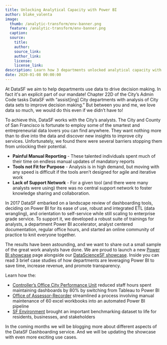 ```yaml
---
title: Unlocking Analytical Capacity with Power BI
author: blake_valenta
image:
  thumb: /analytic-transform/env-banner.png
  feature: /analytic-transform/env-banner.png
  caption:
  source:
    title:
    author:
    source_link:
    author_link:
    license:
    license_link:
description: Learn how 3 departments unlocked analytical capacity with PowerBI.
date: 2020-01-08 00:00:00
---
```


At DataSF we aim to help departments use data to drive decision making. In fact it's an explicit part of our mandate\! Chapter 22D of the City’s Admin Code tasks DataSF with “assist\[ing\] City departments with analysis of City data sets to improve decision making.” But between you and me, we love data so much, we would do this even if we didn’t have to\!

To achieve this, DataSF works with the City’s analysts. The City and County of San Francisco is fortunate to employ some of the smartest and entrepreneurial data lovers you can find anywhere. They want nothing more than to dive into the data and discover new insights to improve city services. Unfortunately, we found there were several barriers stopping them from unlocking their potential.

* **Painful Manual Reporting** - These talented individuals spent much of their time on endless manual updates of mandatory reports
* **Tools not Fit for Purpose** - Analysis is in high demand, but moving with any speed is difficult if the tools aren’t designed for agile and iterative work
* **Lack of Support Network** - For a given tool (and there were many analysts were using) there was no central support network to foster knowledge sharing and collaboration.

In 2017 DataSF embarked on a landscape review of dashboarding tools, deciding on Power BI for its ease of use, robust and integrated ETL (data wrangling), and orientation to self-service while still scaling to enterprise grade service. To support it, we developed a robust suite of trainings for analysts, a department Power BI accelerator, analyst centered documentation, regular office hours, and started an online community of practice to knit everyone together.

The results have been astounding, and we want to share out a small sample of the great work analysts have done. We are proud to launch a new [Power BI showcase](https://chosen-rail.cloudvent.net/showcase/powerbi/) page alongside our [DataScienceSF showcase](https://datasf.org/showcase/datascience/). Inside you can read 3 brief case studies of how departments are leveraging Power BI to save time, increase revenue, and promote transparency.

Learn how the:

* [Controller’s Office City Performance Unit](https://chosen-rail.cloudvent.net/showcase/powerbi/city-performance-scorecards/) reduced staff hours spent maintaining dashboards by 80% by switching from Tableau to Power BI
* [Office of Assessor-Recorder](https://chosen-rail.cloudvent.net/showcase/powerbi/appraiser-workload-report/) streamlined a process involving manual maintenance of 60 excel workbooks into an automated Power BI pipeline
* [SF Environment](https://chosen-rail.cloudvent.net/showcase/powerbi/energy-performance-report/) brought an important benchmarking dataset to life for residents, businesses, and stakeholders

In the coming months we will be blogging more about different aspects of the DataSF Dashboarding service. And we will be updating the showcase with even more exciting use cases.